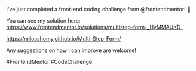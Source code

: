 I've just completed a front-end coding challenge from @frontendmentor! 🎉

You can see my solution here: https://www.frontendmentor.io/solutions/multistep-form-_HyMMAUKD_

https://milosshomy.github.io/Multi-Step-Form/

Any suggestions on how I can improve are welcome!

#FrontendMentor #CodeChallenge
